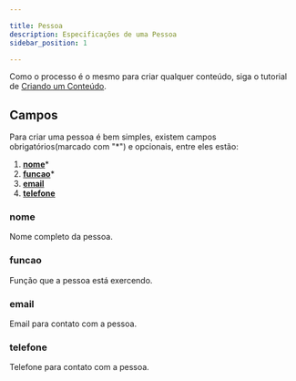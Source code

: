 ```yaml
---

title: Pessoa
description: Especificações de uma Pessoa
sidebar_position: 1

---
```


Como o processo é o mesmo para criar qualquer conteúdo, siga o tutorial de [Criando um Conteúdo](/docs/gestao-de-conteudo/gestao-de-conteudo/criando.md).

## Campos

Para criar uma pessoa é bem simples, existem campos obrigatórios(marcado com "*") e opcionais, entre eles estão:

1. [__nome__](#nome)*
2. [__funcao__](#funcao)*
3. [__email__](#email)
4. [__telefone__](#telefone)

### nome

Nome completo da pessoa.

### funcao

Função que a pessoa está exercendo.

### email

Email para contato com a pessoa.

### telefone

Telefone para contato com a pessoa.
